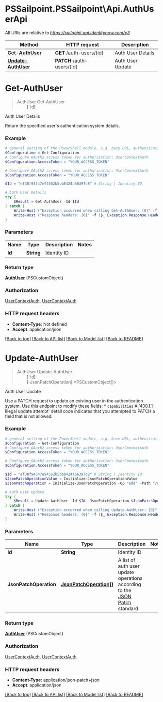 # PSSailpoint.PSSailpoint\Api.AuthUserApi

All URIs are relative to *https://sailpoint.api.identitynow.com/v3*

Method | HTTP request | Description
------------- | ------------- | -------------
[**Get-AuthUser**](AuthUserApi.md#Get-AuthUser) | **GET** /auth-users/{id} | Auth User Details
[**Update-AuthUser**](AuthUserApi.md#Update-AuthUser) | **PATCH** /auth-users/{id} | Auth User Update


<a id="Get-AuthUser"></a>
# **Get-AuthUser**
> AuthUser Get-AuthUser<br>
> &nbsp;&nbsp;&nbsp;&nbsp;&nbsp;&nbsp;&nbsp;&nbsp;[-Id] <String><br>

Auth User Details

Return the specified user's authentication system details.

### Example
```powershell
# general setting of the PowerShell module, e.g. base URL, authentication, etc
$Configuration = Get-Configuration
# Configure OAuth2 access token for authorization: UserContextAuth
$Configuration.AccessToken = "YOUR_ACCESS_TOKEN"

# Configure OAuth2 access token for authorization: UserContextAuth
$Configuration.AccessToken = "YOUR_ACCESS_TOKEN"

$Id = "ef38f94347e94562b5bb8424a56397d8" # String | Identity ID

# Auth User Details
try {
    $Result = Get-AuthUser -Id $Id
} catch {
    Write-Host ("Exception occurred when calling Get-AuthUser: {0}" -f ($_.ErrorDetails | ConvertFrom-Json))
    Write-Host ("Response headers: {0}" -f ($_.Exception.Response.Headers | ConvertTo-Json))
}
```

### Parameters

Name | Type | Description  | Notes
------------- | ------------- | ------------- | -------------
 **Id** | **String**| Identity ID | 

### Return type

[**AuthUser**](AuthUser.md) (PSCustomObject)

### Authorization

[UserContextAuth](../README.md#UserContextAuth), [UserContextAuth](../README.md#UserContextAuth)

### HTTP request headers

 - **Content-Type**: Not defined
 - **Accept**: application/json

[[Back to top]](#) [[Back to API list]](../README.md#documentation-for-api-endpoints) [[Back to Model list]](../README.md#documentation-for-models) [[Back to README]](../README.md)

<a id="Update-AuthUser"></a>
# **Update-AuthUser**
> AuthUser Update-AuthUser<br>
> &nbsp;&nbsp;&nbsp;&nbsp;&nbsp;&nbsp;&nbsp;&nbsp;[-Id] <String><br>
> &nbsp;&nbsp;&nbsp;&nbsp;&nbsp;&nbsp;&nbsp;&nbsp;[-JsonPatchOperation] <PSCustomObject[]><br>

Auth User Update

Use a PATCH request to update an existing user in the authentication system. Use this endpoint to modify these fields:    * `capabilities`  A '400.1.1 Illegal update attempt' detail code indicates that you attempted to PATCH a field that is not allowed.

### Example
```powershell
# general setting of the PowerShell module, e.g. base URL, authentication, etc
$Configuration = Get-Configuration
# Configure OAuth2 access token for authorization: UserContextAuth
$Configuration.AccessToken = "YOUR_ACCESS_TOKEN"

# Configure OAuth2 access token for authorization: UserContextAuth
$Configuration.AccessToken = "YOUR_ACCESS_TOKEN"

$Id = "ef38f94347e94562b5bb8424a56397d8" # String | Identity ID
$JsonPatchOperationValue = Initialize-JsonPatchOperationValue 
$JsonPatchOperation = Initialize-JsonPatchOperation -Op "add" -Path "/description" -Value $JsonPatchOperationValue # JsonPatchOperation[] | A list of auth user update operations according to the [JSON Patch](https://tools.ietf.org/html/rfc6902) standard.

# Auth User Update
try {
    $Result = Update-AuthUser -Id $Id -JsonPatchOperation $JsonPatchOperation
} catch {
    Write-Host ("Exception occurred when calling Update-AuthUser: {0}" -f ($_.ErrorDetails | ConvertFrom-Json))
    Write-Host ("Response headers: {0}" -f ($_.Exception.Response.Headers | ConvertTo-Json))
}
```

### Parameters

Name | Type | Description  | Notes
------------- | ------------- | ------------- | -------------
 **Id** | **String**| Identity ID | 
 **JsonPatchOperation** | [**JsonPatchOperation[]**](JsonPatchOperation.md)| A list of auth user update operations according to the [JSON Patch](https://tools.ietf.org/html/rfc6902) standard. | 

### Return type

[**AuthUser**](AuthUser.md) (PSCustomObject)

### Authorization

[UserContextAuth](../README.md#UserContextAuth), [UserContextAuth](../README.md#UserContextAuth)

### HTTP request headers

 - **Content-Type**: application/json-patch+json
 - **Accept**: application/json

[[Back to top]](#) [[Back to API list]](../README.md#documentation-for-api-endpoints) [[Back to Model list]](../README.md#documentation-for-models) [[Back to README]](../README.md)

